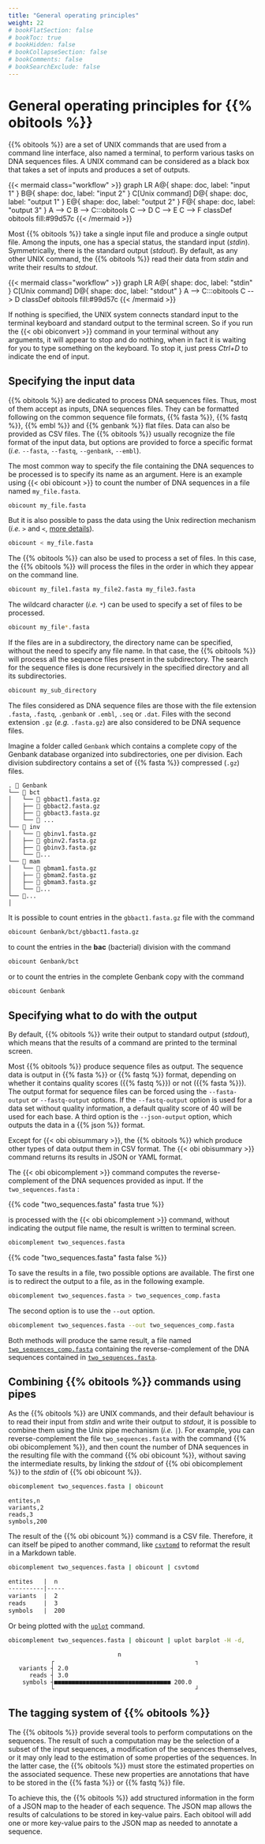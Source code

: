 ```yaml
---
title: "General operating principles"
weight: 22
# bookFlatSection: false
# bookToc: true
# bookHidden: false
# bookCollapseSection: false
# bookComments: false
# bookSearchExclude: false
---
```


# General operating principles for {{% obitools %}}

{{% obitools %}} are a set of UNIX commands that are used from a command line interface, also named a terminal, to perform various tasks on DNA sequences files. A UNIX command can be considered as a black box that takes a set of inputs and produces a set of outputs.

{{< mermaid class="workflow" >}}
graph LR
  A@{ shape: doc, label: "input 1" }
  B@{ shape: doc, label: "input 2" }
  C[Unix command]
  D@{ shape: doc, label: "output 1" }
  E@{ shape: doc, label: "output 2" }
  F@{ shape: doc, label: "output 3" }
  A --> C
  B --> C:::obitools
  C --> D
  C --> E
  C --> F
  classDef obitools fill:#99d57c
{{< /mermaid >}}

Most {{% obitools %}} take a single input file and produce a single output file. Among the inputs, one has a special status, the standard input (*stdin*). Symmetrically, there is the standard output (*stdout*). By default, as any other UNIX command, the {{% obitools %}} read their data from *stdin* and write their results to *stdout*.

{{< mermaid class="workflow" >}}
graph LR
  A@{ shape: doc, label: "stdin" }
  C[Unix command]
  D@{ shape: doc, label: "stdout" }
  A --> C:::obitools
  C --> D
  classDef obitools fill:#99d57c
{{< /mermaid >}}

If nothing is specified, the UNIX system connects standard input to the terminal keyboard and standard output to the terminal screen. So if you run the {{< obi obiconvert >}} command in your terminal without any arguments, it will appear to stop and do nothing, when in fact it is waiting for you to type something on the keyboard. To stop it, just press *Ctrl+D* to indicate the end of input.

## Specifying the input data

{{% obitools %}} are dedicated to process DNA sequences files. Thus, most of them accept as inputs, DNA sequences files. They can be formatted following on the common sequence file formats, {{% fasta %}}, {{% fastq %}}, {{% embl %}} and {{% genbank %}} flat files. Data can also be provided as CSV files. The {{% obitools %}} usually recognize the file format of the input data, but options are provided to force a specific format (*i.e.* `--fasta`, `--fastq`, `--genbank`, `--embl`).

The most common way to specify the file containing the DNA sequences to be processed is to specify its name as an argument. Here is an example using {{< obi obicount >}} to count the number of DNA sequences in a file named `my_file.fasta`.

```bash
obicount my_file.fasta
```

But it is also possible to pass the data using the Unix redirection mechanism (*i.e.* `>` and `<`, [more details](https://en.wikipedia.org/wiki/Redirection_(computing))).

```bash
obicount < my_file.fasta
```

The {{% obitools %}} can also be used to process a set of files. In this case, the {{% obitools %}} will process the files in the order in which they appear on the command line.

```bash
obicount my_file1.fasta my_file2.fasta my_file3.fasta
```

The wildcard character (*i.e.* `*`) can be used to specify a set of files to be processed.

```bash
obicount my_file*.fasta
```

If the files are in a subdirectory, the directory name can be specified, without the need to specify any file name. In that case, the {{% obitools %}} will process all the sequence files present in the subdirectory. The search for the sequence files is done recursively in the specified directory and all its subdirectories.

```bash
obicount my_sub_directory
```

The files considered as DNA sequence files are those with the file extension `.fasta`, `.fastq`, `.genbank` or `.embl`, `.seq` or `.dat`. Files with the second extension `.gz` (*e.g.* `.fasta.gz`) are also considered to be DNA sequence files.

Imagine a folder called `Genbank` which contains a complete copy of the Genbank database organized into subdirectories, one per division. Each division subdirectory contains a set of {{% fasta %}} compressed (`.gz`) files.

```
. 📂 Genbank
└── 📂 bct
│   └── 📄 gbbact1.fasta.gz
│   ├── 📄 gbbact2.fasta.gz
│   ├── 📄 gbbact3.fasta.gz
│   └── 📄 ...
└── 📂 inv
│   └── 📄 gbinv1.fasta.gz
│   ├── 📄 gbinv2.fasta.gz
│   ├── 📄 gbinv3.fasta.gz
│   └── 📄...
└── 📂 mam
│   └── 📄 gbmam1.fasta.gz
│   ├── 📄 gbmam2.fasta.gz
│   ├── 📄 gbmam3.fasta.gz
│   └── 📄...
└── 📂...
│
```

It is possible to count entries in the `gbbact1.fasta.gz` file with the command

```bash
obicount Genbank/bct/gbbact1.fasta.gz
```

to count the entries in the **bac** (bacterial) division with the command

```bash {linenos=table}
obicount Genbank/bct
```

or to count the entries in the complete Genbank copy with the command

```bash
obicount Genbank
```

## Specifying what to do with the output

By default, {{% obitools %}} write their output to standard output (*stdout*), which means that the results of a command are printed to the terminal screen. 

Most {{% obitools %}} produce sequence files as output. The sequence data is output in {{% fasta %}} or {{% fastq %}} format, depending on whether it contains quality scores ({{% fastq %}}) or not ({{% fasta %}}). The output format for sequence files can be forced using the `--fasta-output` or `--fastq-output` options. If the `--fastq-output` option is used for a data set without quality information, a default quality score of 40 will be used for each base. A third option is the `--json-output` option, which outputs the data in a {{% json %}} format.

Except for {{< obi obisummary >}}, the {{% obitools %}} which produce other types of data output them in CSV format. The {{< obi obisummary >}} command returns its results in JSON or YAML format.

The {{< obi obicomplement >}} command computes the reverse-complement of the DNA sequences provided as input. If the `two_sequences.fasta` :

{{% code "two_sequences.fasta" fasta true %}} 

is processed with the {{< obi obicomplement >}} command, without indicating the output file name, the result is written to terminal screen.

```bash
obicomplement two_sequences.fasta
```
{{% code "two_sequences.fasta" fasta false %}} 

To save the results in a file, two possible options are available. The first one is to redirect the output to a file, as in the following example.

```bash
obicomplement two_sequences.fasta > two_sequences_comp.fasta
```

The second option is to use the `--out` option.

```bash
obicomplement two_sequences.fasta --out two_sequences_comp.fasta
```

Both methods will produce the same result, a file named <a href="two_sequences_comp.fasta" download="two_sequences_comp.fasta">`two_sequences_comp.fasta`</a> containing the reverse-complement of the DNA sequences contained in <a href="two_sequences.fasta" download="two_sequences.fasta">`two_sequences.fasta`</a>.

## Combining {{% obitools %}} commands using pipes

As the {{% obitools %}} are UNIX commands, and their default behaviour is to read their input from *stdin* and write their output to *stdout*, it is possible to combine them using the Unix pipe mechanism (*i.e.* `|`). For example, you can reverse-complement the file `two_sequences.fasta` with the command {{% obi obicomplement %}}, and then count the number of DNA sequences in the resulting file with the command {{% obi obicount %}}, without saving the intermediate results, by linking the *stdout* of {{% obi obicomplement %}} to the *stdin* of {{% obi obicount %}}.

```bash
obicomplement two_sequences.fasta | obicount 
```
```csv
entites,n
variants,2
reads,3
symbols,200
```

The result of the {{% obi obicount %}} command is a CSV file. Therefore, it can itself be piped to another command, like [`csvtomd`](https://github.com/mplewis/csvtomd) to reformat the result in a Markdown table.

```bash
obicomplement two_sequences.fasta | obicount | csvtomd
```
```md
entites   |  n
----------|-----
variants  |  2
reads     |  3
symbols   |  200
```

Or being plotted with the [`uplot`](https://github.com/red-data-tools/YouPlot) command.

```bash
obicomplement two_sequences.fasta | obicount | uplot barplot -H -d,
```
```
                               n
            ┌                                        ┐ 
   variants ┤ 2.0                                      
      reads ┤ 3.0                                      
    symbols ┤■■■■■■■■■■■■■■■■■■■■■■■■■■■■■■■■■ 200.0   
            └                                        ┘ 
```

## The tagging system of {{% obitools %}}

The {{% obitools %}} provide several tools to perform computations on the sequences. The result of such a computation may be the selection of a subset of the input sequences, a modification of the sequences themselves, or it may only lead to the estimation of some properties of the sequences. In the latter case, the {{% obitools %}} must store the estimated properties on the associated sequence. These new properties are annotations that have to be stored in the {{% fasta %}} or {{% fastq %}} file.

To achieve this, the {{% obitools %}} add structured information in the form of a JSON map to the header of each sequence. The JSON map allows the results of calculations to be stored in key-value pairs. Each obitool will add one or more key-value pairs to the JSON map as needed to annotate a sequence.